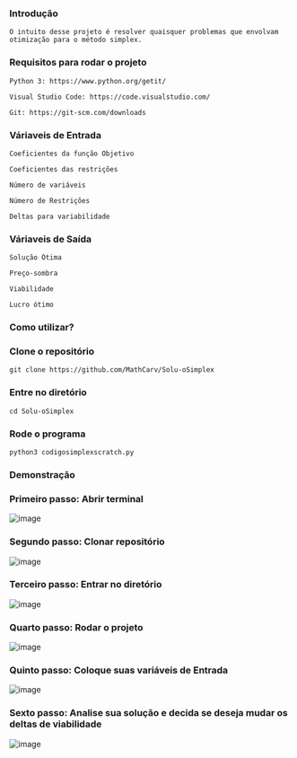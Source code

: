 ### Introdução
```
O intuito desse projeto é resolver quaisquer problemas que envolvam otimização para o método simplex.
```
### Requisitos para rodar o projeto
```
Python 3: https://www.python.org/getit/
```
```
Visual Studio Code: https://code.visualstudio.com/
```
```
Git: https://git-scm.com/downloads
```
### Váriaveis de Entrada
```
Coeficientes da função Objetivo
```
```
Coeficientes das restrições
```
```
Número de variáveis 
```
```
Número de Restrições
```
```
Deltas para variabilidade
```
### Váriaveis de Saída
```
Solução Ótima
```
```
Preço-sombra
```
```
Viabilidade
```
```
Lucro ótimo
```
### Como utilizar?
### Clone o repositório
```
git clone https://github.com/MathCarv/Solu-oSimplex
```
### Entre no diretório
```
cd Solu-oSimplex
```
### Rode o programa
```
python3 codigosimplexscratch.py
```


### Demonstração
### Primeiro passo: Abrir terminal
![image](https://github.com/MathCarv/Solu-oSimplex/assets/96321313/d1542a5f-89f3-4c74-9ae6-125209a68642)
### Segundo passo: Clonar repositório
![image](https://github.com/MathCarv/Solu-oSimplex/assets/96321313/5845e06d-4a67-46e5-9133-d775094bad11)
### Terceiro passo: Entrar no diretório
![image](https://github.com/MathCarv/Solu-oSimplex/assets/96321313/db724da5-dfda-43f9-b6bd-be461784f08d)
### Quarto passo: Rodar o projeto
![image](https://github.com/MathCarv/Solu-oSimplex/assets/96321313/62d5de57-18e1-4451-9eaf-804f37ea93b1)
### Quinto passo: Coloque suas variáveis de Entrada
![image](https://github.com/MathCarv/Solu-oSimplex/assets/96321313/5ec3c9ea-2cd7-4d42-bbf2-c03298405a27)
### Sexto passo: Analise sua solução e decida se deseja mudar os deltas de viabilidade
![image](https://github.com/MathCarv/Solu-oSimplex/assets/96321313/b60c059b-6226-4ab3-98ff-22d5526db3c6)


